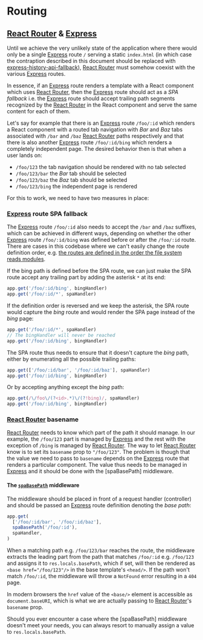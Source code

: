 # Routing

## [React Router] & [Express]

Until we achieve the very unlikely state of the application where there would
only be a single [Express] route `/` serving a static `index.html` (in which
case the contraption described in this document should be replaced with
[express-history-api-fallback]), [React Router] must somehow coexist with the
various [Express] routes.

In essence, if an [Express] route renders a template with a React component which
uses [React Router], then the [Express] route should act as a
_SPA fallback_ i.e. the [Express] route should accept trailing path segments
recognized by the [React Router] in the React component and serve the same
content for each of them.

Let's say for example that there is an [Express] route `/foo/:id` which renders
a React component with a routed tab navigation with _Bar_ and _Baz_ tabs
associated with `/bar` and `/baz` [React Router] paths respectively and that
there is also another [Express] route `/foo/:id/bing` which renders a completely
independent page. The desired behavior then is that when a user lands on:

* `/foo/123` the tab navigation should be rendered with no tab selected
* `/foo/123/bar` the _Bar_ tab should be selected
* `/foo/123/baz` the _Baz_ tab should be selected
* `/foo/123/bing` the independent page is rendered

For this to work, we need to have two measures in place:

### [Express] route SPA fallback

The [Express] route `/foo/:id` also needs to accept the `/bar` and `/baz`
suffixes, which can be achieved in different ways, depending on whether the
other [Express] route `/foo/:id/bing` was defined before or after the `/foo/:id`
route. There are cases in this codebase where we can't easily change the route
definition order, e.g.
[the routes are defined in the order the file system reads modules](../src/apps/routers.js).

If the bing path is defined before the SPA route, we can just make the SPA route
accept any trailing part by adding the asterisk `*` at its end:
```js
app.get('/foo/:id/bing', bingHandler)
app.get('/foo/:id/*', spaHandler)
```

If the definition order is reversed and we keep the asterisk, the SPA route
would capture the _bing_ route and would render the SPA page instead of the
_bing_ page:
```js
app.get('/foo/:id/*', spaHandler)
// The bingHandler will never be reached
app.get('/foo/:id/bing', bingHandler)
```

The SPA route thus needs to ensure that it doesn't capture the _bing_ path,
either by enumerating all the possible trailing paths:
```js
app.get(['/foo/:id/bar', '/foo/:id/baz'], spaHandler)
app.get('/foo/:id/bing', bingHandler)
```

Or by accepting anything except the _bing_ path:
```js
app.get(/\/foo\/(?<id>.*)\/(?!bing)/, spaHandler)
app.get('/foo/:id/bing', bingHandler)
```

### [React Router] basename

[React Router] needs to know which part of the path it should manage.
In our example, the `/foo/123` part is managed by [Express] and the rest
with the exception of `/bing` is managed by [React Router]. The way to let
[React Router] know is to set its `basename` prop to `"/foo/123"`.
The problem is though that the value we need to pass to `basename` depends on
the [Express] route that renders a particular component.
The value thus needs to be managed in [Express] and it should be done with the
[spaBasePath] middleware.

#### The [`spaBasePath`] middleware

The middleware should be placed in front of a request handler (controller) and
should be passed an [Express] route definition denoting the _base path_:

```js
app.get(
  ['/foo/:id/bar', '/foo/:id/baz'],
  spaBasePath('/foo/:id'),
  spaHandler,
)
```

When a matching path e.g. `/foo/123/bar` reaches the route, the middleware
extracts the leading part from the path that matches `/foo/:id` e.g. `/foo/123`
and assigns it to `res.locals.basePath`, which if set, will then be rendered as
`<base href="/foo/123"/>` in the base template's `<head/>`.
If the path won't match `/foo/:id`, the middleware will throw a `NotFound` error
resulting in a `404` page.

In modern browsers the `href` value of the `<base/>` element is accessible as
`document.baseURI`, which is what we are actually passing to [React Router]'s
`basename` prop.

Should you ever encounter a case where the [spaBasePath] middleware doesn't
meet your needs, you can always resort to manually assign a value to 
`res.locals.basePath`.

[express-history-api-fallback]: https://www.npmjs.com/package/express-history-api-fallback
[React Router]: https://reacttraining.com/react-router/web/guides/quick-start
[Express]: https://expressjs.com/
[`spaBasePath`]: ../src/middleware/spa-base-path.js
